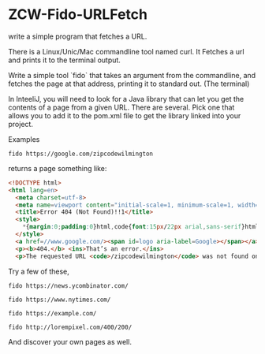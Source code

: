 # ZCW-Fido-URLFetch
write a simple program that fetches a URL.

There is a Linux/Unic/Mac commandline tool named curl.
 It Fetches a url and prints it to the terminal output.
 
Write a simple tool \`fido` that takes an argument from the commandline, and
fetches the page at that address, printing it to standard out. (The terminal)

In InteeliJ, you will need to look for a Java library that can let you get the contents of a page
from a given URL. There are several. Pick one that allows you to add it to the pom.xml file
to get the library linked into your project.

Examples

`fido https://google.com/zipcodewilmington`

returns a page something like:
```html
<!DOCTYPE html>
<html lang=en>
  <meta charset=utf-8>
  <meta name=viewport content="initial-scale=1, minimum-scale=1, width=device-width">
  <title>Error 404 (Not Found)!!1</title>
  <style>
    *{margin:0;padding:0}html,code{font:15px/22px arial,sans-serif}html{background:#fff;color:#222;padding:15px}body{margin:7% auto 0;max-width:390px;min-height:180px;padding:30px 0 15px}* > body{background:url(//www.google.com/images/errors/robot.png) 100% 5px no-repeat;padding-right:205px}p{margin:11px 0 22px;overflow:hidden}ins{color:#777;text-decoration:none}a img{border:0}@media screen and (max-width:772px){body{background:none;margin-top:0;max-width:none;padding-right:0}}#logo{background:url(//www.google.com/images/branding/googlelogo/1x/googlelogo_color_150x54dp.png) no-repeat;margin-left:-5px}@media only screen and (min-resolution:192dpi){#logo{background:url(//www.google.com/images/branding/googlelogo/2x/googlelogo_color_150x54dp.png) no-repeat 0% 0%/100% 100%;-moz-border-image:url(//www.google.com/images/branding/googlelogo/2x/googlelogo_color_150x54dp.png) 0}}@media only screen and (-webkit-min-device-pixel-ratio:2){#logo{background:url(//www.google.com/images/branding/googlelogo/2x/googlelogo_color_150x54dp.png) no-repeat;-webkit-background-size:100% 100%}}#logo{display:inline-block;height:54px;width:150px}
  </style>
  <a href=//www.google.com/><span id=logo aria-label=Google></span></a>
  <p><b>404.</b> <ins>That’s an error.</ins>
  <p>The requested URL <code>/zipcodewilmington</code> was not found on this server.  <ins>That’s all we know.</ins>
```

Try a few of these,

`fido https://news.ycombinator.com/`

`fido https://www.nytimes.com/`

`fido https://example.com/`

`fido http://lorempixel.com/400/200/`

And discover your own pages as well.
